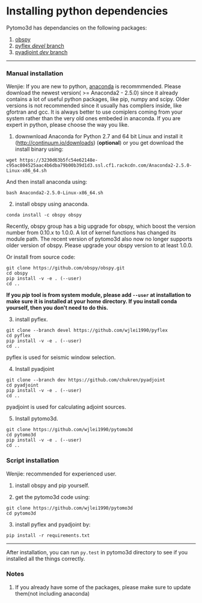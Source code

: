 # Installing python dependencies

Pytomo3d has dependancies on the following packages:

1. [obspy](https://github.com/obspy/obspy)
2. [pyflex *devel* branch](https://github.com/wjlei1990/pyflex)
3. [pyadjoint *dev* branch](https://github.com/chukren/pyadjoint)

---

### Manual installation

Wenjie: If you are new to python, [anaconda](https://www.continuum.io/downloads) is recommmended. Please download the newest version( >= Anaconda2 - 2.5.0) since it already contains a lot of useful python packages, like pip, numpy and scipy.  Older versions is not recommended since it usually has compliers inside, like gfortran and gcc. It is always better to use comiplers coming from your system rather than the very old ones embeded in anaconda. If you are expert in python, please choose the way you like.

1. downwnload Anaconda for Python 2.7 and 64 bit Linux and install it (http://continuum.io/downloads) (**optional**) or you get download the install binary using:
  ```
  wget https://3230d63b5fc54e62148e-c95ac804525aac4b6dba79b00b39d1d3.ssl.cf1.rackcdn.com/Anaconda2-2.5.0-Linux-x86_64.sh
  ```
  And then install anaconda using:
  ```
  bash Anaconda2-2.5.0-Linux-x86_64.sh
  ```

2. install obspy using anaconda.
  ```
  conda install -c obspy obspy
  ```
  Recently, obspy group has a big upgrade for obspy, which boost the version number from 0.10.x to 1.0.0. A lot of kernel functions has changed its module path. The recent version of pytomo3d also now no longer supports older version of obspy. Please upgrade your obspy version to at least 1.0.0.

  Or install from source code:
  ```
  git clone https://github.com/obspy/obspy.git
  cd obspy
  pip install -v -e . (--user)
  cd ..
  ```
  **If you *pip* tool is from system module, please add `--user` at installation to make sure it is installed at your home directory. If you install conda yourself, then you don't need to do this.**

3. install pyflex.
  ```
  git clone --branch devel https://github.com/wjlei1990/pyflex 
  cd pyflex
  pip install -v -e . (--user)
  cd ..
  ```
  pyflex is used for seismic window selection.
  
4. Install pyadjoint
  ```
  git clone --branch dev https://github.com/chukren/pyadjoint 
  cd pyadjoint
  pip install -v -e . (--user)
  cd ..
  ```
  pyadjoint is used for calculating adjoint sources.

5. Install pytomo3d.
  ```
  git clone https://github.com/wjlei1990/pytomo3d
  cd pytomo3d
  pip install -v -e . (--user)
  cd ..
  ```

### Script installation

Wenjie: recommended for experienced user.

1. install obspy and pip yourself.

2. get the pytomo3d code using:
  ```
  git clone https://github.com/wjlei1990/pytomo3d
  cd pytomo3d
  ```
  
3. install pyflex and pyadjoint by:
  ```
  pip install -r requirements.txt
  ```
  
---

After installation, you can run `py.test` in pytomo3d directory to see if you installed all the things correctly.

### Notes
1. If you already have some of the packages, please make sure to update them(not including anaconda)
